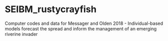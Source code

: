# SEIBM_rustycrayfish
Computer codes and data for Messager and Olden 2018 - Individual-based models forecast the spread and inform the management of an emerging riverine invader
